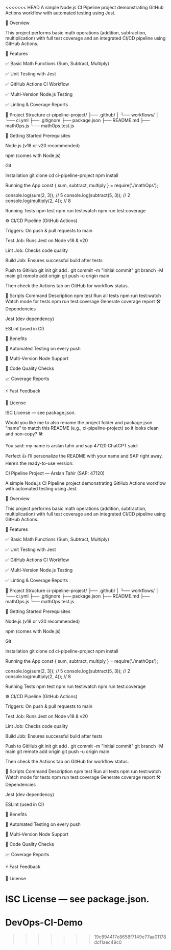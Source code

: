 <<<<<<< HEAD
A simple Node.js CI Pipeline project demonstrating GitHub Actions workflow with automated testing using Jest.

📌 Overview

This project performs basic math operations (addition, subtraction, multiplication) with full test coverage and an integrated CI/CD pipeline using GitHub Actions.

🧠 Features

✅ Basic Math Functions (Sum, Subtract, Multiply)

✅ Unit Testing with Jest

✅ GitHub Actions CI Workflow

✅ Multi-Version Node.js Testing

✅ Linting & Coverage Reports

📂 Project Structure
ci-pipeline-project/
├── .github/
│   └── workflows/
│       └── ci.yml
├── .gitignore
├── package.json
├── README.md
├── mathOps.js
└── mathOps.test.js

🚀 Getting Started
Prerequisites

Node.js (v18 or v20 recommended)

npm (comes with Node.js)

Git

Installation
git clone <your-repo-url>
cd ci-pipeline-project
npm install

Running the App
const { sum, subtract, multiply } = require('./mathOps');

console.log(sum(2, 3));        // 5
console.log(subtract(5, 3));   // 2
console.log(multiply(2, 4));   // 8

Running Tests
npm test
npm run test:watch
npm run test:coverage

⚙️ CI/CD Pipeline (GitHub Actions)

Triggers: On push & pull requests to main

Test Job: Runs Jest on Node v18 & v20

Lint Job: Checks code quality

Build Job: Ensures successful build after tests

Push to GitHub
git init
git add .
git commit -m "Initial commit"
git branch -M main
git remote add origin <your-repo-url>
git push -u origin main


Then check the Actions tab on GitHub for workflow status.

🧪 Scripts
Command	Description
npm test	Run all tests
npm run test:watch	Watch mode for tests
npm run test:coverage	Generate coverage report
🛠 Dependencies

Jest (dev dependency)

ESLint (used in CI)

📌 Benefits

🔄 Automated Testing on every push

🧪 Multi-Version Node Support

🧹 Code Quality Checks

📈 Coverage Reports

⚡ Fast Feedback

📝 License

ISC License — see package.json.

Would you like me to also rename the project folder and package.json "name" to match this README (e.g., ci-pipeline-project) so it looks clean and non-copy? 🛠

You said:
my name is arslan tahir and sap 47120 
ChatGPT said:

Perfect 👍 I’ll personalize the README with your name and SAP right away.
Here’s the ready-to-use version:

CI Pipeline Project — Arslan Tahir (SAP: 47120)

A simple Node.js CI Pipeline project demonstrating GitHub Actions workflow with automated testing using Jest.

📌 Overview

This project performs basic math operations (addition, subtraction, multiplication) with full test coverage and an integrated CI/CD pipeline using GitHub Actions.

🧠 Features

✅ Basic Math Functions (Sum, Subtract, Multiply)

✅ Unit Testing with Jest

✅ GitHub Actions CI Workflow

✅ Multi-Version Node.js Testing

✅ Linting & Coverage Reports

📂 Project Structure
ci-pipeline-project/
├── .github/
│   └── workflows/
│       └── ci.yml
├── .gitignore
├── package.json
├── README.md
├── mathOps.js
└── mathOps.test.js

🚀 Getting Started
Prerequisites

Node.js (v18 or v20 recommended)

npm (comes with Node.js)

Git

Installation
git clone <your-repo-url>
cd ci-pipeline-project
npm install

Running the App
const { sum, subtract, multiply } = require('./mathOps');

console.log(sum(2, 3));        // 5
console.log(subtract(5, 3));   // 2
console.log(multiply(2, 4));   // 8

Running Tests
npm test
npm run test:watch
npm run test:coverage

⚙️ CI/CD Pipeline (GitHub Actions)

Triggers: On push & pull requests to main

Test Job: Runs Jest on Node v18 & v20

Lint Job: Checks code quality

Build Job: Ensures successful build after tests

Push to GitHub
git init
git add .
git commit -m "Initial commit"
git branch -M main
git remote add origin <your-repo-url>
git push -u origin main


Then check the Actions tab on GitHub for workflow status.

🧪 Scripts
Command	Description
npm test	Run all tests
npm run test:watch	Watch mode for tests
npm run test:coverage	Generate coverage report
🛠 Dependencies

Jest (dev dependency)

ESLint (used in CI)

📌 Benefits

🔄 Automated Testing on every push

🧪 Multi-Version Node Support

🧹 Code Quality Checks

📈 Coverage Reports

⚡ Fast Feedback

📝 License

ISC License — see package.json.
=======
# DevOps-CI-Demo
>>>>>>> 19c894417e8658f7149e77aa01178dcf1aec49c0
